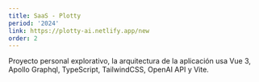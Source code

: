 ```yaml
---
title: SaaS - Plotty
period: '2024'
link: https://plotty-ai.netlify.app/new
order: 2
---
```

Proyecto personal explorativo, la arquitectura de la aplicación usa Vue 3, Apollo Graphql, TypeScript, TailwindCSS, OpenAI API y Vite.
